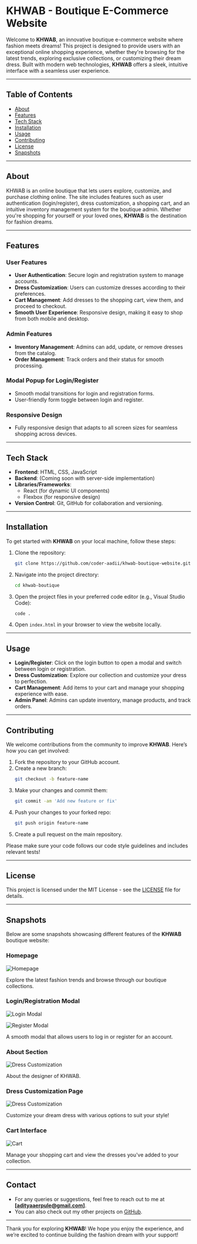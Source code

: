 
# **KHWAB - Boutique E-Commerce Website**

Welcome to **KHWAB**, an innovative boutique e-commerce website where fashion meets dreams! This project is designed to provide users with an exceptional online shopping experience, whether they're browsing for the latest trends, exploring exclusive collections, or customizing their dream dress. Built with modern web technologies, **KHWAB** offers a sleek, intuitive interface with a seamless user experience.

---

## **Table of Contents**

- [About](#about)
- [Features](#features)
- [Tech Stack](#tech-stack)
- [Installation](#installation)
- [Usage](#usage)
- [Contributing](#contributing)
- [License](#license)
- [Snapshots](#snapshots)

---

## **About**

KHWAB is an online boutique that lets users explore, customize, and purchase clothing online. The site includes features such as user authentication (login/register), dress customization, a shopping cart, and an intuitive inventory management system for the boutique admin. Whether you're shopping for yourself or your loved ones, **KHWAB** is the destination for fashion dreams.

---

## **Features**

### **User Features**
- **User Authentication**: Secure login and registration system to manage accounts.
- **Dress Customization**: Users can customize dresses according to their preferences.
- **Cart Management**: Add dresses to the shopping cart, view them, and proceed to checkout.
- **Smooth User Experience**: Responsive design, making it easy to shop from both mobile and desktop.

### **Admin Features**
- **Inventory Management**: Admins can add, update, or remove dresses from the catalog.
- **Order Management**: Track orders and their status for smooth processing.

### **Modal Popup for Login/Register**
- Smooth modal transitions for login and registration forms.
- User-friendly form toggle between login and register.

### **Responsive Design**
- Fully responsive design that adapts to all screen sizes for seamless shopping across devices.

---

## **Tech Stack**

- **Frontend**: HTML, CSS, JavaScript
- **Backend**: (Coming soon with server-side implementation)
- **Libraries/Frameworks**: 
  - React (for dynamic UI components)
  - Flexbox (for responsive design)
- **Version Control**: Git, GitHub for collaboration and versioning.

---

## **Installation**

To get started with **KHWAB** on your local machine, follow these steps:

1. Clone the repository:
    ```bash
    git clone https://github.com/coder-aadii/khwab-boutique-website.git
    ```

2. Navigate into the project directory:
    ```bash
    cd khwab-boutique
    ```

3. Open the project files in your preferred code editor (e.g., Visual Studio Code):
    ```bash
    code .
    ```

4. Open `index.html` in your browser to view the website locally.

---

## **Usage**

- **Login/Register**: Click on the login button to open a modal and switch between login or registration.
- **Dress Customization**: Explore our collection and customize your dress to perfection.
- **Cart Management**: Add items to your cart and manage your shopping experience with ease.
- **Admin Panel**: Admins can update inventory, manage products, and track orders.

---

## **Contributing**

We welcome contributions from the community to improve **KHWAB**. Here’s how you can get involved:

1. Fork the repository to your GitHub account.
2. Create a new branch:
    ```bash
    git checkout -b feature-name
    ```
3. Make your changes and commit them:
    ```bash
    git commit -am 'Add new feature or fix'
    ```
4. Push your changes to your forked repo:
    ```bash
    git push origin feature-name
    ```
5. Create a pull request on the main repository.

Please make sure your code follows our code style guidelines and includes relevant tests!

---

## **License**

This project is licensed under the MIT License - see the [LICENSE](LICENSE) file for details.

---

## **Snapshots**

Below are some snapshots showcasing different features of the **KHWAB** boutique website:

### **Homepage**

![Homepage](./assets/images/screenshots/Hone.png)

Explore the latest fashion trends and browse through our boutique collections.

### **Login/Registration Modal**

![Login Modal](./assets/images/screenshots/Login.png)

![Register Modal](./assets/images/screenshots/Register.png)

A smooth modal that allows users to log in or register for an account.

### **About Section**

![Dress Customization](./assets/images/screenshots/About.png)

About the designer of KHWAB.

### **Dress Customization Page**

![Dress Customization](./assets/images/screenshots/Collection.png)

Customize your dream dress with various options to suit your style!

### **Cart Interface**

![Cart](./assets/screenshot-cart.png)

Manage your shopping cart and view the dresses you've added to your collection.

---

## **Contact**

- For any queries or suggestions, feel free to reach out to me at **[adityaaerpule@gmail.com]**.
- You can also check out my other projects on [GitHub](https://github.com/coder-aadii).

---

Thank you for exploring **KHWAB**! We hope you enjoy the experience, and we’re excited to continue building the fashion dream with your support!

